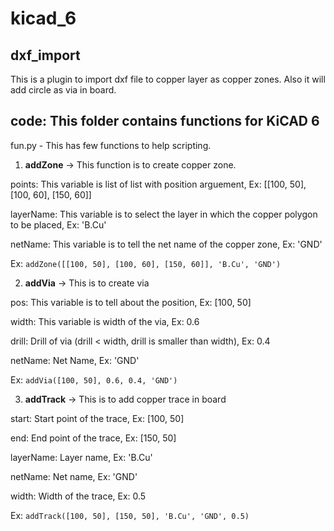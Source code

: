 # kicad_6

## dxf_import

This is a plugin to import dxf file to copper layer as copper zones. Also it will add circle as via in board.

## code: This folder contains functions for KiCAD 6

fun.py - This has few functions to help scripting.

1. **addZone** -> This function is to create copper zone.

points: This variable is list of list with position arguement, Ex: [[100, 50], [100, 60], [150, 60]]

layerName: This variable is to select the layer in which the copper polygon to be placed, Ex: 'B.Cu'

netName: This variable is to tell the net name of the copper zone, Ex: 'GND'

Ex: ``` addZone([[100, 50], [100, 60], [150, 60]], 'B.Cu', 'GND') ```


2. **addVia** -> This is to create via

pos: This variable is to tell about the position, Ex: [100, 50]

width: This variable is width of the via, Ex: 0.6

drill: Drill of via (drill < width, drill is smaller than width), Ex: 0.4

netName: Net Name, Ex: 'GND'

Ex: ``` addVia([100, 50], 0.6, 0.4, 'GND') ```

3. **addTrack** -> This is to add copper trace in board

start: Start point of the trace, Ex: [100, 50]

end: End point of the trace, Ex: [150, 50]

layerName: Layer name, Ex: 'B.Cu'

netName: Net name, Ex: 'GND'

width: Width of the trace, Ex: 0.5

Ex: ``` addTrack([100, 50], [150, 50], 'B.Cu', 'GND', 0.5) ```
